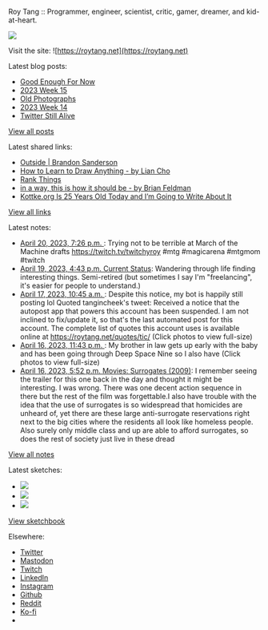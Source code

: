 Roy Tang :: Programmer, engineer, scientist, critic, gamer, dreamer, and kid-at-heart.

![](https://roytang.net/static/img/profile.jpg)

Visit the site: ![https://roytang.net](https://roytang.net)

Latest blog posts:

- [Good Enough For Now](https://roytang.net/2023/04/good-enough/)
- [2023 Week 15](https://roytang.net/2023/04/2023-week-15/)
- [Old Photographs](https://roytang.net/2023/04/old-photographs/)
- [2023 Week 14](https://roytang.net/2023/04/2023-week-14/)
- [Twitter Still Alive](https://roytang.net/2023/04/twitter-still-alive/)

[View all posts](https://roytang.net/blog)

Latest shared links:

- [Outside | Brandon Sanderson](https://roytang.net/2023/04/4ea237e38e959deef116b86844edf925/)
- [How to Learn to Draw Anything - by Lian Cho](https://roytang.net/2023/04/864e36d6a0d2502a269b98bb0f2ce94c/)
- [Rank Things](https://roytang.net/2023/04/6bb14c88171a2287a94441951551b315/)
- [in a way, this is how it should be - by Brian Feldman](https://roytang.net/2023/04/efa3ac4011b6796a77b75a2c8a91907f/)
- [Kottke.org Is 25 Years Old Today and I’m Going to Write About It](https://roytang.net/2023/04/312e8d56a905c1e11babe78cdf7b2c06/)

[View all links](https://roytang.net/links)

Latest notes:

- [April 20, 2023, 7:26 p.m. ](https://roytang.net/2023/04/66f29ac609a45a54c0404cc238c34b3a/): Trying not to be terrible at March of the Machine drafts https://twitch.tv/twitchyroy #mtg #magicarena #mtgmom #twitch
- [April 19, 2023, 4:43 p.m. Current Status](https://roytang.net/2023/04/current-status/): Wandering through life finding interesting things. Semi-retired (but sometimes I say I&#x27;m &quot;freelancing&quot;, it&#x27;s easier for people to understand.)
- [April 17, 2023, 10:45 a.m. ](https://roytang.net/2023/04/1647793479073042433/): Despite this notice, my bot is happily still posting lol Quoted tangincheek&#x27;s tweet: Received a notice that the autopost app that powers this account has been suspended. I am not inclined to fix/update it, so that&#x27;s the last automated post for this account. The complete list of quotes this account uses is available online at https://roytang.net/quotes/tic/ (Click photos to view full-size)
- [April 16, 2023, 11:43 p.m. ](https://roytang.net/2023/04/1647626721330606080/): My brother in law gets up early with the baby and has been going through Deep Space Nine so I also have (Click photos to view full-size)
- [April 16, 2023, 5:52 p.m. Movies: Surrogates (2009)](https://roytang.net/2023/04/surrogates-2009/): I remember seeing the trailer for this one back in the day and thought it might be interesting. I was wrong. There was one decent action sequence in there but the rest of the film was forgettable.I also have trouble with the idea that the use of surrogates is so widespread that homicides are unheard of, yet there are these large anti-surrogate reservations right next to the big cities where the residents all look like homeless people. Also surely only middle class and up are able to afford surrogates, so does the rest of society just live in these dread

[View all notes](https://roytang.net/notes)

Latest sketches:


- ![](https://roytang.net/media/cache/3c/da/3cda657c471879c3cfa81b898b810cd6.jpg)
- ![](https://roytang.net/media/cache/a2/60/a260eacc913ee7c542024b154923702f.jpg)
- ![](https://roytang.net/media/cache/e0/88/e0888b7f7a1e342aba8cced2a0784cc4.jpg)

[View sketchbook](https://roytang.net/albums/sketchbook)


Elsewhere:

- [Twitter](https://twitter.com/roytang)
- [Mastodon](https://indieweb.social/@roytang)
- [Twitch](https://twitch.tv/twitchyroy)
- [LinkedIn](https://www.linkedin.com/in/roytang)
- [Instagram](https://instagram.com/roytang0400)
- [Github](https://github.com/roytang)
- [Reddit](https://reddit.com/u/hungryroy)
- [Ko-fi](https://ko-fi.com/roytang)
- [](mailto:hello@roytang.net)